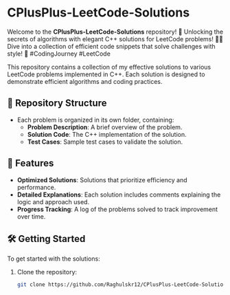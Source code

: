 # CPlusPlus-LeetCode-Solutions

Welcome to the **CPlusPlus-LeetCode-Solutions** repository! 🎉
Unlocking the secrets of algorithms with elegant C++ solutions for LeetCode problems! 🚀✨ Dive into a collection of efficient code snippets that solve challenges with style! 🌟 #CodingJourney #LeetCode

This repository contains a collection of my effective solutions to various LeetCode problems implemented in C++. Each solution is designed to demonstrate efficient algorithms and coding practices.

## 📂 Repository Structure
- Each problem is organized in its own folder, containing:
  - **Problem Description**: A brief overview of the problem.
  - **Solution Code**: The C++ implementation of the solution.
  - **Test Cases**: Sample test cases to validate the solution.

## 🚀 Features
- **Optimized Solutions**: Solutions that prioritize efficiency and performance.
- **Detailed Explanations**: Each solution includes comments explaining the logic and approach used.
- **Progress Tracking**: A log of the problems solved to track improvement over time.

## 🛠️ Getting Started
To get started with the solutions:
1. Clone the repository:
   ```bash
   git clone https://github.com/Raghulskr12/CPlusPlus-LeetCode-Solutions.git
